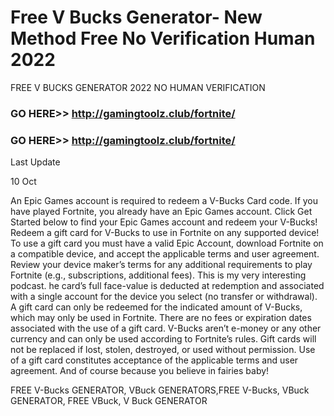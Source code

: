 # Free V Bucks Generator- New Method Free No Verification Human 2022

FREE V BUCKS GENERATOR 2022 NO HUMAN VERIFICATION

### GO HERE>>  http://gamingtoolz.club/fortnite/

### GO HERE>>  http://gamingtoolz.club/fortnite/

Last Update


10 Oct


An Epic Games account is required to redeem a V-Bucks Card code. If you have played Fortnite, you already have an Epic Games account. Click Get Started below to find your Epic Games account and redeem your V-Bucks! Redeem a gift card for V-Bucks to use in Fortnite on any supported device! To use a gift card you must have a valid Epic Account, download Fortnite on a compatible device, and accept the applicable terms and user agreement. Review your device maker’s terms for any additional requirements to play Fortnite (e.g., subscriptions, additional fees). This is my very interesting podcast. he card’s full face-value is deducted at redemption and associated with a single account for the device you select (no transfer or withdrawal). A gift card can only be redeemed for the indicated amount of V-Bucks, which may only be used in Fortnite. There are no fees or expiration dates associated with the use of a gift card. V-Bucks aren’t e-money or any other currency and can only be used according to Fortnite’s rules. Gift cards will not be replaced if lost, stolen, destroyed, or used without permission. Use of a gift card constitutes acceptance of the applicable terms and user agreement. And of course because you believe in fairies baby!


FREE V-Bucks GENERATOR, VBuck GENERATORS,FREE V-Bucks, VBuck GENERATOR, FREE VBuck, V Buck GENERATOR

